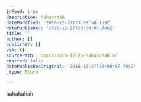 ```yaml
---
inFeed: true
description: hahahahah
dateModified: '2016-12-27T23:08:58.159Z'
datePublished: '2016-12-27T23:09:07.706Z'
title: ''
author: []
publisher: {}
via: {}
sourcePath: _posts/2016-12-26-hahahahah.md
starred: false
datePublishedOriginal: '2016-12-27T23:09:07.706Z'
_type: Blurb

---
```

hahahahah